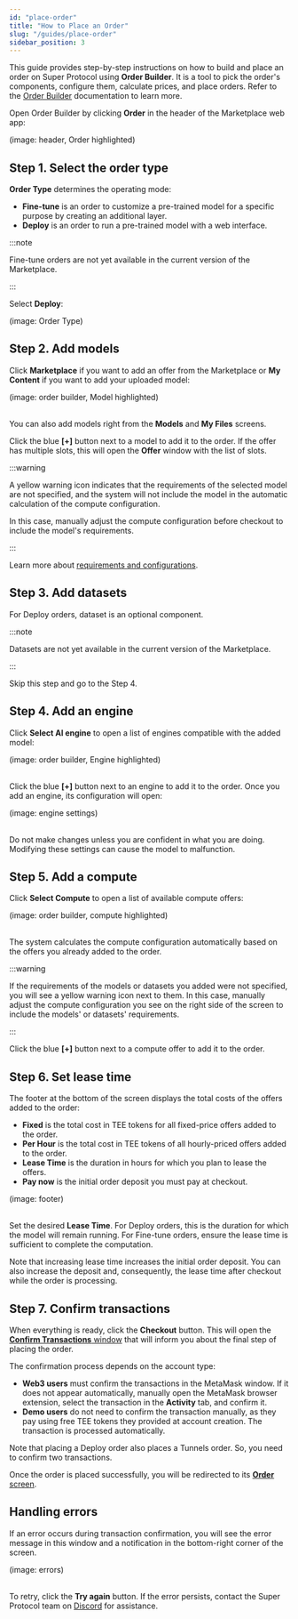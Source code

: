 ```yaml
---
id: "place-order"
title: "How to Place an Order"
slug: "/guides/place-order"
sidebar_position: 3
---
```


This guide provides step-by-step instructions on how to build and place an order on Super Protocol using **Order Builder**. It is a tool to pick the order's components, configure them, calculate prices, and place orders. Refer to the [Order Builder](/marketplace/orders/order-builder) documentation to learn more.

Open Order Builder by clicking **Order** in the header of the Marketplace web app:

(image: header, Order highlighted)
<br/>

## Step 1. Select the order type

**Order Type** determines the operating mode:

- **Fine-tune** is an order to customize a pre-trained model for a specific purpose by creating an additional layer.
- **Deploy** is an order to run a pre-trained model with a web interface.

:::note

Fine-tune orders are not yet available in the current version of the Marketplace.

:::

Select **Deploy**:

(image: Order Type)
<br/>

## Step 2. Add models

Click **Marketplace** if you want to add an offer from the Marketplace or **My Content** if you want to add your uploaded model:

(image: order builder, Model highlighted)
<br/>
<br/>

You can also add models right from the **Models** and **My Files** screens.

Click the blue **[+]** button next to a model to add it to the order. If the offer has multiple slots, this will open the **Offer** window with the list of slots.

:::warning

A yellow warning icon indicates that the requirements of the selected model are not specified, and the system will not include the model in the automatic calculation of the compute configuration.

In this case, manually adjust the compute configuration before checkout to include the model's requirements.

:::

Learn more about [requirements and configurations](/fundamentals/slots).

## Step 3. Add datasets

For Deploy orders, dataset is an optional component.

:::note

Datasets are not yet available in the current version of the Marketplace.

:::

Skip this step and go to the Step 4.

## Step 4. Add an engine

Click **Select AI engine** to open a list of engines compatible with the added model:

(image: order builder, Engine highlighted)
<br/>
<br/>

Click the blue **[+]** button next to an engine to add it to the order. Once you add an engine, its configuration will open:

(image: engine settings)
<br/>
<br/>

Do not make changes unless you are confident in what you are doing. Modifying these settings can cause the model to malfunction.

## Step 5. Add a compute

Click **Select Compute** to open a list of available compute offers:

(image: order builder, compute highlighted)
<br/>
<br/>

The system calculates the compute configuration automatically based on the offers you already added to the order.

:::warning

If the requirements of the models or datasets you added were not specified, you will see a yellow warning icon next to them. In this case, manually adjust the compute configuration you see on the right side of the screen to include the models' or datasets' requirements.

:::

Click the blue **[+]** button next to a compute offer to add it to the order.

## Step 6. Set lease time

The footer at the bottom of the screen displays the total costs of the offers added to the order:

- **Fixed** is the total cost in TEE tokens for all fixed-price offers added to the order.
- **Per Hour** is the total cost in TEE tokens of all hourly-priced offers added to the order.
- **Lease Time** is the duration in hours for which you plan to lease the offers.
- **Pay now** is the initial order deposit you must pay at checkout.

(image: footer)
<br/>
<br/>

Set the desired **Lease Time**. For Deploy orders, this is the duration for which the model will remain running. For Fine-tune orders, ensure the lease time is sufficient to complete the computation. 

Note that increasing lease time increases the initial order deposit. You can also increase the deposit and, consequently, the lease time after checkout while the order is processing.

## Step 7. Confirm transactions

When everything is ready, click the **Checkout** button. This will open the [**Confirm Transactions** window](/marketplace/orders/order-builder/checkout) that will inform you about the final step of placing the order.

The confirmation process depends on the account type:

- **Web3 users** must confirm the transactions in the MetaMask window. If it does not appear automatically, manually open the MetaMask browser extension, select the transaction in the **Activity** tab, and confirm it.
- **Demo users** do not need to confirm the transaction manually, as they pay using free TEE tokens they provided at account creation. The transaction is processed automatically.

Note that placing a Deploy order also places a Tunnels order. So, you need to confirm two transactions.

Once the order is placed successfully, you will be redirected to its [**Order** screen](/marketplace/orders/order).

## Handling errors

If an error occurs during transaction confirmation, you will see the error message in this window and a notification in the bottom-right corner of the screen.

(image: errors)
<br/>
<br/>

To retry, click the **Try again** button. If the error persists, contact the Super Protocol team on [Discord](https://discord.gg/superprotocol) for assistance.